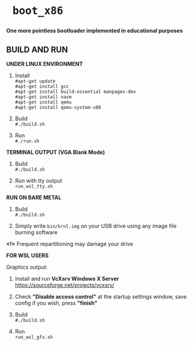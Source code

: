 # <pre>                     boot_x86                      </pre> 
**One more pointless bootloader implemented in educational purposes**

##                          **BUILD AND RUN**                 

**UNDER LINUX ENVIRONMENT**

1. Install<br>
`#apt-get update`<br>
`#apt-get install gcc`<br>
`#apt-get install build-essential manpages-dev`<br>
`#apt-get install nasm`<br>
`#apt-get install qemu`<br>
`#apt-get install qemu-system-x86`<br>


2. Build<br>
`#./build.sh`

3. Run<br>
`#./run.sh`

**TERMINAL OUTPUT (VGA Blank Mode)**

1. Build<br>
`#./build.sh`

2. Run with tty output<br>
```run_wsl_tty.sh```

**RUN ON BARE METAL**

1. Build<br>
`#./build.sh`

2. Simply write `bin/krnl.img` on your USB drive using any image file burning software<br>

**<!>** Frequent repartitioning may damage your drive

**FOR WSL USERS**

Graphics output:<br>

1. Install and run **VcXsrv Windows X Server** https://sourceforge.net/projects/vcxsrv/<br>

2. Check **"Disable access control"** at the startup settings window, save config if you wish, press **"finish"**<br>

3. Build<br>
`#./build.sh`

4. Run<br>
```run_wsl_gfx.sh```